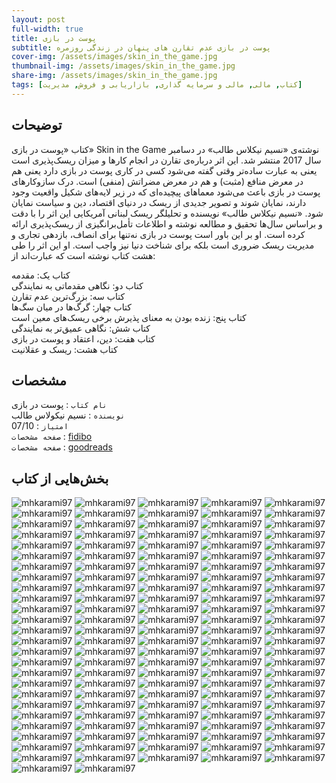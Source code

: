 ```yaml
---
layout: post
full-width: true
title: پوست در بازی
subtitle: پوست در بازی عدم تقارن های پنهان در زندگی روزمره  
cover-img: /assets/images/skin_in_the_game.jpg
thumbnail-img: /assets/images/skin_in_the_game.jpg
share-img: /assets/images/skin_in_the_game.jpg
tags: [کتاب, مالی, مالی و سرمایه گذاری, بازاریابی و فروش, مدیریت]
---
```


## توضیحات
کتاب «پوست در بازی» Skin in the Game نوشته‌ی «نسیم نیکلاس طالب» در دسامبر سال 2017 منتشر شد. این اثر درباره‌ی تقارن در انجام کارها و میزان ریسک‌پذیری است یعنی به عبارت ساده‌تر وقتی گفته می‌شود کسی در کاری پوست در بازی دارد یعنی هم در معرض منافع (مثبت) و هم در معرض مضراتش (منفی) است. درک سازوکارهای پوست در بازی باعث می‌شود معماهای پیچیده‌ای که در زیر لایه‌های شکیل واقعیت وجود دارند، نمایان شوند و تصویر جدیدی از ریسک در دنیای اقتصاد، دین و سیاست نمایان شود. «نسیم نیکلاس طالب» نویسنده و تحلیلگر ریسک لبنانی آمریکایی این اثر را با دقت و براساس سال‌ها تحقیق و مطالعه نوشته و اطلاعات تأمل‌برانگیزی از ریسک‌پذیری ارائه کرده است. او بر این باور است پوست در بازی نه‌تنها برای انصاف، بازدهی تجاری و مدیریت ریسک ضروری است بلکه برای شناخت دنیا نیز واجب است. او این اثر را طی هشت کتاب نوشته است که عبارت‌اند از:  

کتاب یک: مقدمه  
کتاب دو: نگاهی مقدماتی به نمایندگی  
کتاب سه: بزرگ‌ترین عدم تقارن  
کتاب چهار: گرگ‌ها در میان سگ‌ها  
کتاب پنج: زنده بودن به معنای پذیرش برخی ریسک‌های معین است  
کتاب شش: نگاهی عمیق‌تر به نمایندگی  
کتاب هفت: دین، اعتقاد و پوست در بازی  
کتاب هشت: ریسک و عقلانیت  

## مشخصات
`نام کتاب` : پوست در بازی  
`نویسنده` : نسیم نیکولاس طالب  
`امتیاز` : 07/10  
`صفحه مشخصات` : [fidibo](https://fidibo.com/book/99786-%D9%BE%D9%88%D8%B3%D8%AA-%D8%A8%D8%A7%D8%B2%DB%8C)  
`صفحه مشخصات` : [goodreads](https://www.goodreads.com/book/show/36064445-skin-in-the-game)  

## بخش‌هایی از کتاب
![mhkarami97](/assets/images/skin_in_the_game/001.jpg)
![mhkarami97](/assets/images/skin_in_the_game/002.jpg)
![mhkarami97](/assets/images/skin_in_the_game/003.jpg)
![mhkarami97](/assets/images/skin_in_the_game/004.jpg)
![mhkarami97](/assets/images/skin_in_the_game/005.jpg)
![mhkarami97](/assets/images/skin_in_the_game/006.jpg)
![mhkarami97](/assets/images/skin_in_the_game/007.jpg)
![mhkarami97](/assets/images/skin_in_the_game/008.jpg)
![mhkarami97](/assets/images/skin_in_the_game/009.jpg)
![mhkarami97](/assets/images/skin_in_the_game/010.jpg)
![mhkarami97](/assets/images/skin_in_the_game/011.jpg)
![mhkarami97](/assets/images/skin_in_the_game/012.jpg)
![mhkarami97](/assets/images/skin_in_the_game/013.jpg)
![mhkarami97](/assets/images/skin_in_the_game/014.jpg)
![mhkarami97](/assets/images/skin_in_the_game/015.jpg)
![mhkarami97](/assets/images/skin_in_the_game/016.jpg)
![mhkarami97](/assets/images/skin_in_the_game/017.jpg)
![mhkarami97](/assets/images/skin_in_the_game/018.jpg)
![mhkarami97](/assets/images/skin_in_the_game/019.jpg)
![mhkarami97](/assets/images/skin_in_the_game/020.jpg)
![mhkarami97](/assets/images/skin_in_the_game/021.jpg)
![mhkarami97](/assets/images/skin_in_the_game/022.jpg)
![mhkarami97](/assets/images/skin_in_the_game/023.jpg)
![mhkarami97](/assets/images/skin_in_the_game/024.jpg)
![mhkarami97](/assets/images/skin_in_the_game/025.jpg)
![mhkarami97](/assets/images/skin_in_the_game/026.jpg)
![mhkarami97](/assets/images/skin_in_the_game/027.jpg)
![mhkarami97](/assets/images/skin_in_the_game/028.jpg)
![mhkarami97](/assets/images/skin_in_the_game/029.jpg)
![mhkarami97](/assets/images/skin_in_the_game/030.jpg)
![mhkarami97](/assets/images/skin_in_the_game/031.jpg)
![mhkarami97](/assets/images/skin_in_the_game/032.jpg)
![mhkarami97](/assets/images/skin_in_the_game/033.jpg)
![mhkarami97](/assets/images/skin_in_the_game/034.jpg)
![mhkarami97](/assets/images/skin_in_the_game/035.jpg)
![mhkarami97](/assets/images/skin_in_the_game/036.jpg)
![mhkarami97](/assets/images/skin_in_the_game/037.jpg)
![mhkarami97](/assets/images/skin_in_the_game/038.jpg)
![mhkarami97](/assets/images/skin_in_the_game/039.jpg)
![mhkarami97](/assets/images/skin_in_the_game/040.jpg)
![mhkarami97](/assets/images/skin_in_the_game/041.jpg)
![mhkarami97](/assets/images/skin_in_the_game/042.jpg)
![mhkarami97](/assets/images/skin_in_the_game/043.jpg)
![mhkarami97](/assets/images/skin_in_the_game/044.jpg)
![mhkarami97](/assets/images/skin_in_the_game/045.jpg)
![mhkarami97](/assets/images/skin_in_the_game/046.jpg)
![mhkarami97](/assets/images/skin_in_the_game/047.jpg)
![mhkarami97](/assets/images/skin_in_the_game/048.jpg)
![mhkarami97](/assets/images/skin_in_the_game/049.jpg)
![mhkarami97](/assets/images/skin_in_the_game/050.jpg)
![mhkarami97](/assets/images/skin_in_the_game/051.jpg)
![mhkarami97](/assets/images/skin_in_the_game/052.jpg)
![mhkarami97](/assets/images/skin_in_the_game/053.jpg)
![mhkarami97](/assets/images/skin_in_the_game/054.jpg)
![mhkarami97](/assets/images/skin_in_the_game/055.jpg)
![mhkarami97](/assets/images/skin_in_the_game/056.jpg)
![mhkarami97](/assets/images/skin_in_the_game/057.jpg)
![mhkarami97](/assets/images/skin_in_the_game/058.jpg)
![mhkarami97](/assets/images/skin_in_the_game/059.jpg)
![mhkarami97](/assets/images/skin_in_the_game/060.jpg)
![mhkarami97](/assets/images/skin_in_the_game/061.jpg)
![mhkarami97](/assets/images/skin_in_the_game/062.jpg)
![mhkarami97](/assets/images/skin_in_the_game/063.jpg)
![mhkarami97](/assets/images/skin_in_the_game/064.jpg)
![mhkarami97](/assets/images/skin_in_the_game/065.jpg)
![mhkarami97](/assets/images/skin_in_the_game/066.jpg)
![mhkarami97](/assets/images/skin_in_the_game/067.jpg)
![mhkarami97](/assets/images/skin_in_the_game/068.jpg)
![mhkarami97](/assets/images/skin_in_the_game/069.jpg)
![mhkarami97](/assets/images/skin_in_the_game/070.jpg)
![mhkarami97](/assets/images/skin_in_the_game/071.jpg)
![mhkarami97](/assets/images/skin_in_the_game/072.jpg)
![mhkarami97](/assets/images/skin_in_the_game/073.jpg)
![mhkarami97](/assets/images/skin_in_the_game/074.jpg)
![mhkarami97](/assets/images/skin_in_the_game/075.jpg)
![mhkarami97](/assets/images/skin_in_the_game/076.jpg)
![mhkarami97](/assets/images/skin_in_the_game/077.jpg)
![mhkarami97](/assets/images/skin_in_the_game/078.jpg)
![mhkarami97](/assets/images/skin_in_the_game/079.jpg)
![mhkarami97](/assets/images/skin_in_the_game/080.jpg)
![mhkarami97](/assets/images/skin_in_the_game/081.jpg)
![mhkarami97](/assets/images/skin_in_the_game/082.jpg)
![mhkarami97](/assets/images/skin_in_the_game/083.jpg)
![mhkarami97](/assets/images/skin_in_the_game/084.jpg)
![mhkarami97](/assets/images/skin_in_the_game/085.jpg)
![mhkarami97](/assets/images/skin_in_the_game/086.jpg)
![mhkarami97](/assets/images/skin_in_the_game/087.jpg)
![mhkarami97](/assets/images/skin_in_the_game/088.jpg)
![mhkarami97](/assets/images/skin_in_the_game/089.jpg)
![mhkarami97](/assets/images/skin_in_the_game/090.jpg)
![mhkarami97](/assets/images/skin_in_the_game/091.jpg)
![mhkarami97](/assets/images/skin_in_the_game/092.jpg)
![mhkarami97](/assets/images/skin_in_the_game/093.jpg)
![mhkarami97](/assets/images/skin_in_the_game/094.jpg)
![mhkarami97](/assets/images/skin_in_the_game/095.jpg)
![mhkarami97](/assets/images/skin_in_the_game/096.jpg)
![mhkarami97](/assets/images/skin_in_the_game/097.jpg)
![mhkarami97](/assets/images/skin_in_the_game/098.jpg)
![mhkarami97](/assets/images/skin_in_the_game/099.jpg)
![mhkarami97](/assets/images/skin_in_the_game/100.jpg)
![mhkarami97](/assets/images/skin_in_the_game/101.jpg)
![mhkarami97](/assets/images/skin_in_the_game/102.jpg)
![mhkarami97](/assets/images/skin_in_the_game/103.jpg)
![mhkarami97](/assets/images/skin_in_the_game/104.jpg)
![mhkarami97](/assets/images/skin_in_the_game/105.jpg)
![mhkarami97](/assets/images/skin_in_the_game/106.jpg)
![mhkarami97](/assets/images/skin_in_the_game/107.jpg)
![mhkarami97](/assets/images/skin_in_the_game/108.jpg)
![mhkarami97](/assets/images/skin_in_the_game/109.jpg)
![mhkarami97](/assets/images/skin_in_the_game/110.jpg)
![mhkarami97](/assets/images/skin_in_the_game/111.jpg)
![mhkarami97](/assets/images/skin_in_the_game/112.jpg)
![mhkarami97](/assets/images/skin_in_the_game/113.jpg)
![mhkarami97](/assets/images/skin_in_the_game/114.jpg)
![mhkarami97](/assets/images/skin_in_the_game/115.jpg)
![mhkarami97](/assets/images/skin_in_the_game/116.jpg)
![mhkarami97](/assets/images/skin_in_the_game/117.jpg)
![mhkarami97](/assets/images/skin_in_the_game/118.jpg)
![mhkarami97](/assets/images/skin_in_the_game/119.jpg)
![mhkarami97](/assets/images/skin_in_the_game/120.jpg)
![mhkarami97](/assets/images/skin_in_the_game/121.jpg)
![mhkarami97](/assets/images/skin_in_the_game/122.jpg)
![mhkarami97](/assets/images/skin_in_the_game/123.jpg)
![mhkarami97](/assets/images/skin_in_the_game/124.jpg)
![mhkarami97](/assets/images/skin_in_the_game/125.jpg)
![mhkarami97](/assets/images/skin_in_the_game/126.jpg)
![mhkarami97](/assets/images/skin_in_the_game/127.jpg)
